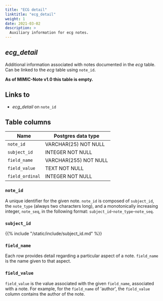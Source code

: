 ```yaml
---
title: "ECG detail"
linktitle: "ecg_detail"
weight: 1
date: 2021-03-02
description: >
  Auxiliary information for ecg notes.
---
```


## *ecg_detail*

Additional information associated with notes documented in the *ecg* table. Can be linked to the *ecg* table using `note_id`.

**As of MIMIC-Note v1.0 this table is empty.**

## Links to

* *ecg_detail* on `note_id`

<!--

# Important considerations

-->

## Table columns

Name | Postgres data type
---- | ----
`note_id` | VARCHAR(25) NOT NULL
`subject_id` | INTEGER NOT NULL
`field_name` | VARCHAR(255) NOT NULL
`field_value` | TEXT NOT NULL
`field_ordinal` | INTEGER NOT NULL

### `note_id`

A unique identifier for the given note. `note_id` is composed of `subject_id`, the `note_type` (always two characters long), and a monotonically increasing integer, `note_seq`, in the following format: `subject_id`-`note_type`-`note_seq`.

### `subject_id`

{{% include "/static/include/subject_id.md" %}}

### `field_name`

Each row provides detail regarding a particular aspect of a note. `field_name` is the name given to that aspect.

### `field_value`

`field_value` is the value associated with the given `field_name`, associated with a note. For example, for the `field_name` of 'author', the `field_value` column contains the author of the note.
